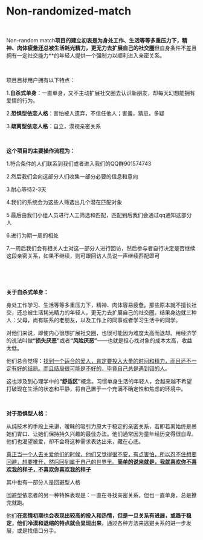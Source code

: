 # Non-randomized-match
<p>&nbsp;</p>
<p>Non-random match<strong>项目的建立初衷是为身处工作、生活等等多重压力下，精神、肉体疲惫还总被生活耗光精力，更无力去扩展自己的社交圈</strong>但自身条件不差且拥有一定社交能力**的年轻人提供一个强制力以顺利进入亲密关系。</p>
<p>&nbsp;</p>
<p>项目目标用户拥有以下特点：</p>
<p>1.<strong>自杀式单身</strong>：一直单身，又不主动扩展社交圈去认识新朋友，却每天幻想能拥有爱情的行为。</p>
<p>2.<strong>恐惧型依恋人格</strong>：害怕被人遗弃，不信任他人；害羞，猜忌，多疑</p>
<p>3.<strong>疏离型依恋人格</strong>：自立，漠视亲密关系</p>
<p>&nbsp;</p>
<p><strong>这个项目的主要操作流程为：</strong></p>
<p>1.符合条件的人们联系到我们或者进入我们的QQ群901574743</p>
<p>2.然后我们会向这部分人们收集一部分必要的信息和意向</p>
<p>3.耐心等待2-3天</p>
<p>4.我们的系统会为这些人筛选出几个潜在匹配对象</p>
<p>5.最后由我们小组人员进行人工筛选和匹配，匹配到后我们会通过qq通知这部分人</p>
<p>6.进行为期一周的相处</p>
<p>7.一周后我们会有相关人士对这一部分人进行回访，然后参与者自行决定是否继续这段亲密关系，如果不继续，则可跟回访人员说一声继续匹配即可</p>
<p>&nbsp;</p>
<p>&nbsp;</p>
<p><strong>关于自杀式单身：</strong></p>
<p>身处工作学习、生活等等多重压力下，精神、肉体容易疲惫。那些原本就不擅长社交，还总被生活耗光精力的年轻人，更无力去扩展自己的社交圈。结果身边就三种人：父母，尚有联系的老朋友，以及工作上的同事或者学习生活中的同学。</p>
<p>对他们来说，即使内心很想扩展社交圈，也很可能因为难度太高而退却。用经济学的说法叫做<strong>“损失厌恶”</strong>或者<strong>“风险厌恶”</strong>——也就是担心找对象的成本太高，收益太低。</p>
<p>他们总会觉得：<u>找到一个适合的爱人，肯定要投入大量的时间和精力，而且还不一定有好的结局。而且结局很可能是不好的，毕竟自己总是遇到错的人</u>。</p>
<p>这也涉及到心理学中的<strong>“舒适区”</strong>概念。习惯单身生活的年轻人，会越来越不希望打破现在生活的状态和平静，将自己置于一个充满不确定性和焦虑的环境中。</p>
<p>&nbsp;</p>
<p><strong>对于恐惧型人格：</strong></p>
<p>从纯技术的手段上来讲，暧昧的吸引力原大于稳定的亲密关系，若即若离始终是吊她们胃口、让她们保持持久兴趣的最佳办法。他们通常因为童年经历变得很自卑。他们也渴望被爱，却不会将这种需求表达出来，藏在心底。</p>
<p><u>真正当一个人去关爱他们的时候，他们又觉得很不安，有点害怕，所以忍不住想要回避，想要推开，然后回到属于自己的世界里。<strong>简单的说来就是，我就喜欢你不喜欢我的样子，不喜欢你喜欢我的样子</strong></u></p>
<p>其中也有一部分人是回避型人格</p>
<p>回避型依恋者的另一种特殊表现是：一直在寻找亲密关系，但也一直单身，总是撩完就跑。</p>
<p>他们<strong>在恋情初期也会表现出较高的投入和热情，但是一旦关系有进展，或趋于稳定，他们冷漠和退缩的特点就会显现出来</strong>，通过各种方法来逃避关系的进一步发展，或是找借口分手。</p>


